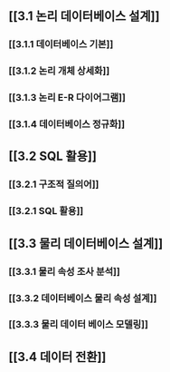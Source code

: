 ## [[3.1 논리 데이터베이스 설계]]
### [[3.1.1 데이터베이스 기본]]
### [[3.1.2 논리 개체 상세화]]
### [[3.1.3 논리 E-R 다이어그램]]
### [[3.1.4 데이터베이스 정규화]]
## [[3.2 SQL 활용]]
### [[3.2.1 구조적 질의어]]
### [[3.2.1 SQL 활용]]
## [[3.3 물리 데이터베이스 설계]]
### [[3.3.1 물리 속성 조사 분석]]
### [[3.3.2 데이터베이스 물리 속성 설계]]
### [[3.3.3 물리 데이터 베이스 모델링]]
## [[3.4 데이터 전환]]